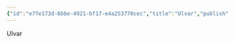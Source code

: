 ```yaml
---
{"id":"e7fe173d-6bbe-4921-bf17-e4a253770cec","title":"Ulvar","publish":true,"date_created":"Sunday, July 2nd 2023, 3:34:35 pm","date_modified":"Tuesday, April 2nd 2024, 8:14:20 pm","path":"Tabletop/Campaigns/And A Thousand Years More/Characters/Graveyard/Ulvar.md","permalink":"/tabletop/campaigns/and-a-thousand-years-more/characters/graveyard/ulvar/","PassFrontmatter":true}
---
```



Ulvar
